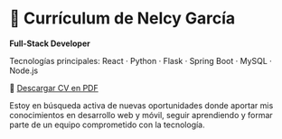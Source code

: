 # 📄 Currículum de Nelcy García

**Full-Stack Developer**

Tecnologías principales: React · Python · Flask · Spring Boot · MySQL · Node.js

🔗 [Descargar CV en PDF](./NelcyGarciaResume.pdf)

Estoy en búsqueda activa de nuevas oportunidades donde aportar mis conocimientos en desarrollo web y móvil, seguir aprendiendo y formar parte de un equipo comprometido con la tecnología.
